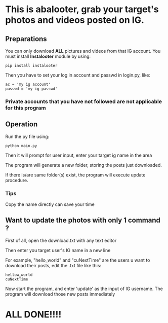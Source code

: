 # This is abalooter, grab your target's photos and videos posted on IG.

## Preparations
You can only download **ALL** pictures and videos from that IG account.
You must install **Instalooter** module by using: 

`pip install instalooter`

Then you have to set your log in account and passwd in login.py, like:
```
ac = 'my ig account'
passwd = 'my ig passwd'
```

### Private accounts that you have not followed are not applicable for this program

## Operation
Run the py file using:

`python main.py`

Then it will prompt for user input, enter your target ig name in the area

The program will generate a new folder, storing the posts just downloaded.

If there is/are same folder(s) exist, the program will execute update procedure.
### Tips
Copy the name directly can save your time

## Want to update the photos with only **1** command ?
First of all, open the download.txt with any text editor

Then enter you target user's IG name in a new line

For example, "hello_world" and "cuNextTime" are the users u want to download their posts, edit the .txt file like this:
```
hellow_world
cuNextTime
```

Now start the program, and enter 'update' as the input of IG username.
The program will download those new posts immediately
# ALL DONE!!!!
